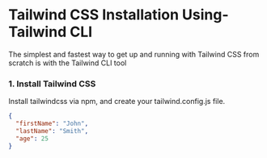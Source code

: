 # Tailwind CSS Installation Using- Tailwind CLI

The simplest and fastest way to get up and running with Tailwind CSS from scratch is with the Tailwind CLI tool

### 1. Install Tailwind CSS
Install tailwindcss via npm, and create your tailwind.config.js file.

```json
{
  "firstName": "John",
  "lastName": "Smith",
  "age": 25
}
```

